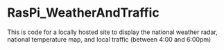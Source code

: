 # RasPi_WeatherAndTraffic
This is code for a locally hosted site to display the national weather radar, national temperature map, and local traffic (between 4:00 and 6:00pm)
